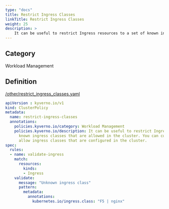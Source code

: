 ```yaml
---
type: "docs"
title: Restrict Ingress Classes
linkTitle: Restrict Ingress Classes
weight: 25
description: >
    It can be useful to restrict Ingress resources to a set of known ingress classes that are allowed in the cluster. You can customize this policy to allow ingress classes that are configured in the cluster.
---
```


## Category
Workload Management

## Definition
[/other/restrict_ingress_classes.yaml](https://github.com/kyverno/policies/raw/main//other/restrict_ingress_classes.yaml)

```yaml
apiVersion : kyverno.io/v1
kind: ClusterPolicy
metadata:
  name: restrict-ingress-classes
  annotations:
    policies.kyverno.io/category: Workload Management
    policies.kyverno.io/description: It can be useful to restrict Ingress resources to a set of 
      known ingress classes that are allowed in the cluster. You can customize this policy to 
      allow ingress classes that are configured in the cluster.
spec:
  rules:
  - name: validate-ingress
    match:
      resources:
        kinds:
        - Ingress
    validate:
      message: "Unknown ingress class"
      pattern:
        metadata:
          annotations:
            kubernetes.io/ingress.class: "F5 | nginx"

```
